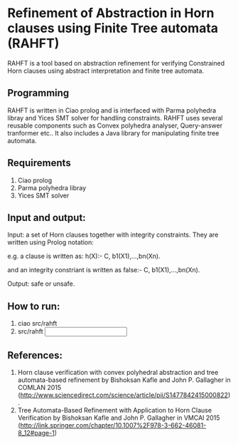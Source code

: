 # Refinement of Abstraction in Horn clauses using Finite Tree automata (RAHFT)
RAHFT is a  tool based on  abstraction refinement for verifying Constrained Horn clauses using abstract interpretation and finite tree automata. 

## Programming 
RAHFT is written in Ciao prolog  and is interfaced with Parma polyhedra libray and Yices SMT solver for handling constraints.  RAHFT uses several reusable components such as Convex polyhedra analyser, 
Query-answer tranformer etc.. It also includes a Java library for manipulating finite tree automata.

## Requirements
1. Ciao prolog
2. Parma polyhedra libray
3. Yices SMT solver

## Input and output:
Input: a set of Horn clauses together with integrity constraints. They are written using Prolog notation:

e.g. a clause is written as: h(X):- C, b1(X1),...,bn(Xn). 

and an integrity constriant is written as false:- C, b1(X1),...,bn(Xn).

Output: safe or unsafe.

## How to run:
1. ciao src/rahft
2. src/rahft <input file containing a set of Horn clauses> 


## References:
1. Horn clause verification with convex polyhedral abstraction and tree automata-based refinement by Bishoksan Kafle and John P. Gallagher in COMLAN 2015 (http://www.sciencedirect.com/science/article/pii/S1477842415000822). 
2. Tree Automata-Based Refinement with Application to Horn Clause Verification by Bishoksan Kafle and John P. Gallagher in VMCAI 2015 (http://link.springer.com/chapter/10.1007%2F978-3-662-46081-8_12#page-1)
